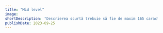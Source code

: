 ```yaml
---
title: "Mid level"
image:
shortDescription: "Descrierea scurtă trebuie să fie de maxim 165 caractere"
publishDate: 2023-09-25
---
```

